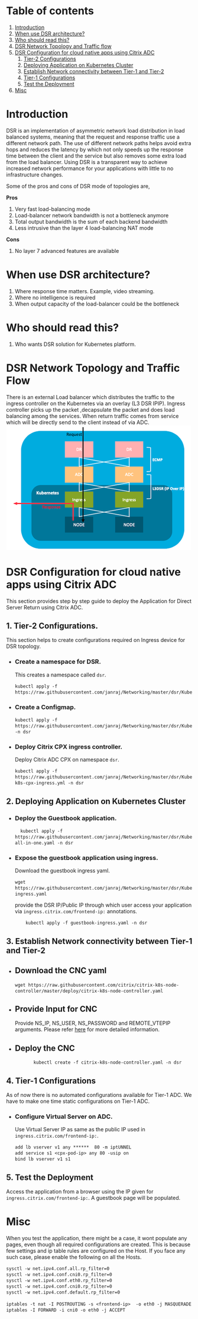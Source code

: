 # Table of contents
1. [Introduction](#introduction)
2. [When use DSR architecture?](#when)
3. [Who should read this?](#who)
4. [DSR Network Topology and Traffic flow](#topology)
5. [DSR Configuration for cloud native apps using Citrix ADC](#conf)
	1. [Tier-2 Configurations](#ingress)
	2. [Deploying Application on Kubernetes Cluster](#application)
	3. [Establish Network connectivity between Tier-1 and Tier-2](#cnc)
	4. [Tier-1 Configurations](#adc)
	5. [Test the Deployment](#test)
6. [Misc](#misc)

# **Introduction**
DSR is an implementation of asymmetric network load distribution in load balanced systems, meaning that the request and response traffic use a different network path.
The use of different network paths helps avoid extra hops and reduces the latency by which not only speeds up the response time between the client and the service but also removes some extra load from the load balancer. Using DSR is a transparent way to achieve increased network performance for your applications with little to no infrastructure changes.

Some of the pros and cons of DSR mode of topologies are,

**Pros**

1. Very fast load-balancing mode
2. Load-balancer network bandwidth is not a bottleneck anymore
3. Total output bandwidth is the sum of each backend bandwidth
4. Less intrusive than the layer 4 load-balancing NAT mode

**Cons**

1. No layer 7 advanced features are available

<a name="when"></a>
# **When use DSR architecture?**

1. Where response time matters. Example, video streaming.
2. Where no intelligence is required
3. When output capacity of the load-balancer could be the bottleneck

<a name="who"></a>
# **Who should read this?**

1. Who wants DSR solution for Kubernetes platform.

<a name="topology"></a>
# **DSR Network Topology and Traffic Flow**

There is an external Load balancer which distributes the traffic to the ingress controller on the Kubernetes via an overlay (L3 DSR IPIP). Ingress controller picks up the packet ,decapsulate the packet and does load balancing among the services. When return traffic comes from service which will be directly send to the client instead of via ADC.
![](./images/DSR_Traffic_FLow.png)

<a name="conf"></a>
# **DSR Configuration for cloud native apps using Citrix ADC**

This section provides step by step guide to deploy the Application for Direct Server Return using Citrix ADC.

<a name="ingress"></a>
## **1. Tier-2 Configurations.**

This section helps to create configurations required on Ingress device for DSR topology.

- ### **Create a namespace  for DSR.**

	This creates a namespace called ```dsr```.

	```
	kubectl apply -f https://raw.githubusercontent.com/janraj/Networking/master/dsr/KubernetesConfig/dsr_namespace.yaml
	```

- ### **Create a Configmap.**

	```
	kubectl apply -f https://raw.githubusercontent.com/janraj/Networking/master/dsr/KubernetesConfig/cpx_config.yaml -n dsr
	```

- ### **Deploy Citrix CPX ingress controller.**

	Deploy Citrix ADC CPX on namespace ```dsr```.
	```
	kubectl apply -f https://raw.githubusercontent.com/janraj/Networking/master/dsr/KubernetesConfig/citrix-k8s-cpx-ingress.yml -n dsr
	```

<a name="application"></a>
## **2. Deploying Application on Kubernetes Cluster**

- ### **Deploy the Guestbook application.**

	```
	  kubectl apply -f https://raw.githubusercontent.com/janraj/Networking/master/dsr/KubernetesConfig/guestbook-all-in-one.yaml -n dsr 
	```
- ### **Expose the guestbook application using ingress.**

	Download the guestbook ingress yaml.
	```
	wget https://raw.githubusercontent.com/janraj/Networking/master/dsr/KubernetesConfig/guestbook-ingress.yaml
	```
	provide the DSR IP/Public IP through which user access your application via ```ingress.citrix.com/frontend-ip:``` annotations.
	```
     	kubectl apply -f guestbook-ingress.yaml -n dsr
	```

<a name="cnc"></a>
## **3. Establish Network connectivity between Tier-1 and Tier-2**

- ## **Download the CNC yaml**
	```
	wget https://raw.githubusercontent.com/citrix/citrix-k8s-node-controller/master/deploy/citrix-k8s-node-controller.yaml
	```
- ## **Provide Input for CNC**
	Provide NS_IP, NS_USER, NS_PASSWORD and REMOTE_VTEPIP arguments. Please refer [here](https://github.com/citrix/citrix-k8s-node-controller) for more detailed information.
- ## **Deploy the CNC**
	```
           kubectl create -f citrix-k8s-node-controller.yaml -n dsr
	```

<a name="adc"></a>
## **4. Tier-1 Configurations**

   As of now there is no automated configurations available for Tier-1 ADC. We have to make one time static configurations on Tier-1 ADC.

- ### Configure Virtual Server on ADC.

	Use Virtual Server IP as same as the public IP used in ```ingress.citrix.com/frontend-ip:```. 

	```
	add lb vserver v1 any ******  80 -m iptUNNEL
	add service s1 <cpx-pod-ip> any 80 -usip on
	bind lb vserver v1 s1
	```

<a name="test"></a>
## **5. Test the Deployment**
Access the application from a browser using the IP given for ```ingress.citrix.com/frontend-ip:```. A guestbook page will be populated. 


<a name="misc"></a>
# Misc
When you test the application, there might be a case, it wont populate any pages, even though all required configurations are created. This is because few settings and ip table rules are configured on the Host. If you face any such case, please enable the following on all the Hosts.
```
sysctl -w net.ipv4.conf.all.rp_filter=0
sysctl -w net.ipv4.conf.cni0.rp_filter=0
sysctl -w net.ipv4.conf.eth0.rp_filter=0
sysctl -w net.ipv4.conf.cni0.rp_filter=0
sysctl -w net.ipv4.conf.default.rp_filter=0

iptables -t nat -I POSTROUTING -s <frontend-ip>  -o eth0 -j MASQUERADE  
iptables -I FORWARD -i cni0 -o eth0 -j ACCEPT
```


